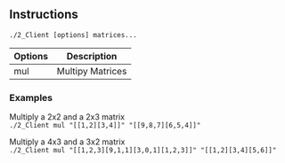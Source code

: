 ## Instructions
`./2_Client [options] matrices...`

| Options | Description      |
|---------|------------------|
| mul     | Multipy Matrices |

### Examples
Multiply a 2x2 and a 2x3 matrix  
`./2_Client mul "[[1,2][3,4]]" "[[9,8,7][6,5,4]]"`

Multiply a 4x3 and a 3x2 matrix  
`./2_Client mul "[[1,2,3][9,1,1][3,0,1][1,2,3]]" "[[1,2][3,4][5,6]]"`
